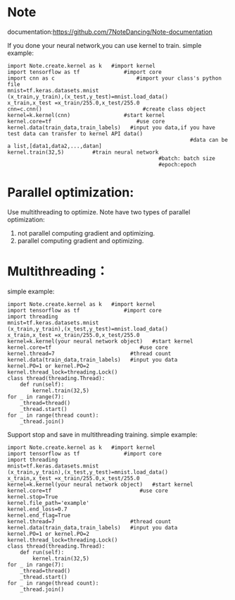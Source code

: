# Note
documentation:https://github.com/7NoteDancing/Note-documentation


If you done your neural network,you can use kernel to train.
simple example:
```
import Note.create.kernel as k   #import kernel
import tensorflow as tf              #import core
import cnn as c                          #import your class's python file
mnist=tf.keras.datasets.mnist
(x_train,y_train),(x_test,y_test)=mnist.load_data()
x_train,x_test =x_train/255.0,x_test/255.0
cnn=c.cnn()                                #create class object
kernel=k.kernel(cnn)                 #start kernel
kernel.core=tf                           #use core
kernel.data(train_data,train_labels)   #input you data,if you have test data can transfer to kernel API data()
                                                          #data can be a list,[data1,data2,...,datan]
kernel.train(32,5)         #train neural network
                                                #batch: batch size
                                                #epoch:epoch
```                                             


# Parallel optimization:
Use multithreading to optimize.
Note have two types of parallel optimization:
1. not parallel computing gradient and optimizing.
2. parallel computing gradient and optimizing.


# Multithreading：
simple example:
```
import Note.create.kernel as k   #import kernel
import tensorflow as tf              #import core
import threading
mnist=tf.keras.datasets.mnist
(x_train,y_train),(x_test,y_test)=mnist.load_data()
x_train,x_test =x_train/255.0,x_test/255.0
kernel=k.kernel(your neural network object)   #start kernel
kernel.core=tf                            #use core
kernel.thread=7                        #thread count
kernel.data(train_data,train_labels)   #input you data
kernel.PO=1 or kernel.PO=2
kernel.thread_lock=threading.Lock()
class thread(threading.Thread):
	def run(self):
		kernel.train(32,5)
for _ in range(7):
	_thread=thread()
	_thread.start()
for _ in range(thread count):
	_thread.join()
```

Support stop and save in multithreading training.
simple example:
```
import Note.create.kernel as k   #import kernel
import tensorflow as tf              #import core
import threading
mnist=tf.keras.datasets.mnist
(x_train,y_train),(x_test,y_test)=mnist.load_data()
x_train,x_test =x_train/255.0,x_test/255.0
kernel=k.kernel(your neural network object)   #start kernel
kernel.core=tf                            #use core
kernel.stop=True
kernel.file_path='example'
kernel.end_loss=0.7
kernel.end_flag=True
kernel.thread=7                        #thread count
kernel.data(train_data,train_labels)   #input you data
kernel.PO=1 or kernel.PO=2
kernel.thread_lock=threading.Lock()
class thread(threading.Thread):
	def run(self):
		kernel.train(32,5)
for _ in range(7):
	_thread=thread()
	_thread.start()
for _ in range(thread count):
	_thread.join()
```
